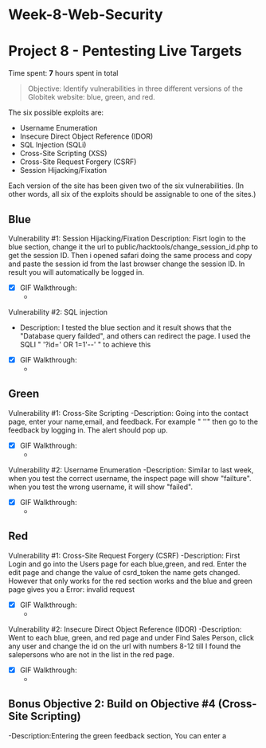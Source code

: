 # Week-8-Web-Security

# Project 8 - Pentesting Live Targets

Time spent: **7** hours spent in total

> Objective: Identify vulnerabilities in three different versions of the Globitek website: blue, green, and red.

The six possible exploits are:
* Username Enumeration
* Insecure Direct Object Reference (IDOR)
* SQL Injection (SQLi)
* Cross-Site Scripting (XSS)
* Cross-Site Request Forgery (CSRF)
* Session Hijacking/Fixation

Each version of the site has been given two of the six vulnerabilities. (In other words, all six of the exploits should be assignable to one of the sites.)

## Blue

Vulnerability #1:  Session Hijacking/Fixation
Description: Fisrt login to the blue section, change it the url to public/hacktools/change_session_id.php to get the session ID. Then i opened safari doing the same process and copy and paste the session id from the last browser change the session ID. In result you will automatically be logged in.
- [x] GIF Walkthrough: 
     - <img src='BlueSessionHijacking/Fixation.gif' title='XSS' width='' alt='' />




Vulnerability #2: SQL injection
- Description: I tested the blue section and it result shows that the "Database query failded", and others can redirect the page.  I used the SQLI " '?id=' OR 1=1'--' " to achieve this
- [x] GIF Walkthrough: 
     - <img src='Blue SQL Injection.gif' title='XSS' width='' alt='' />


## Green

Vulnerability #1: Cross-Site Scripting
-Description: Going into the contact page, enter your name,email, and feedback. For example " '<script>alert('Omar found the XSS!')</script>'" then go to the feedback by logging in. The alert should pop up.
- [x] GIF Walkthrough: 
     - <img src='Green Cross Site Scripting.gif' title='XSS' width='' alt='' />


Vulnerability #2: Username Enumeration
-Description: Similar to last week, when you test the correct username, the inspect page will show "failture". when you test the wrong username, it will show "failed".
- [x] GIF Walkthrough: 
     - <img src='Green User Enumeration.gif' title='XSS' width='' alt='' />


## Red

Vulnerability #1: Cross-Site Request Forgery (CSRF)
-Description: First Login and go into the Users page for each blue,green, and red. Enter the edit page and change the value of csrd_token the name gets changed. However that only works for the red section works and the blue and green page gives you a Error: invalid request
- [x] GIF Walkthrough: 
     - <img src='Red CSRSF.gif' title='XSS' width='' alt='' />


Vulnerability #2: Insecure Direct Object Reference (IDOR)
-Description: Went to each blue, green, and red page and under Find Sales Person, click any user and change the id on the url with numbers 8-12 till I found the salepersons who are not in the list in the red page.
- [x] GIF Walkthrough: 
     - <img src='Red IDOR.gif' title='XSS' width='' alt='' />


## Bonus Objective 2: Build on Objective #4 (Cross-Site Scripting)
-Description:Entering the green feedback section, You can enter a <script>document.location="https://www.facebook.com"</script> and when you go back to the feedback page, it will should direct you to facebook page.
- [x] GIF Walkthrough: 
     - <img src='Bonus Objective 2.gif' title='XSS' width='' alt='' />


## Notes

Describe any challenges encountered while doing the work
